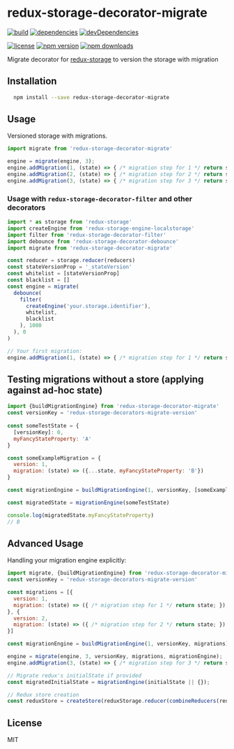 # redux-storage-decorator-migrate

[![build](https://travis-ci.org/mathieudutour/redux-storage-decorator-migrate.svg)](https://travis-ci.org/mathieudutour/redux-storage-decorator-migrate)
[![dependencies](https://david-dm.org/mathieudutour/redux-storage-decorator-migrate.svg)](https://david-dm.org/mathieudutour/redux-storage-decorator-migrate)
[![devDependencies](https://david-dm.org/mathieudutour/redux-storage-decorator-migrate/dev-status.svg)](https://david-dm.org/mathieudutour/redux-storage-decorator-migrate#info=devDependencies)

[![license](https://img.shields.io/npm/l/redux-storage-decorator-migrate.svg?style=flat-square)](https://www.npmjs.com/package/redux-storage-decorator-migrate)
[![npm version](https://img.shields.io/npm/v/redux-storage-decorator-migrate.svg?style=flat-square)](https://www.npmjs.com/package/redux-storage-decorator-migrate)
[![npm downloads](https://img.shields.io/npm/dm/redux-storage-decorator-migrate.svg?style=flat-square)](https://www.npmjs.com/package/redux-storage-decorator-migrate)

Migrate decorator for [redux-storage][] to version the storage with migration

## Installation

```bash
  npm install --save redux-storage-decorator-migrate
```

## Usage

Versioned storage with migrations.

```js
import migrate from 'redux-storage-decorator-migrate'

engine = migrate(engine, 3);
engine.addMigration(1, (state) => { /* migration step for 1 */ return state; });
engine.addMigration(2, (state) => { /* migration step for 2 */ return state; });
engine.addMigration(3, (state) => { /* migration step for 3 */ return state; });
```

### Usage with `redux-storage-decorator-filter` and other decorators

```js
import * as storage from 'redux-storage'
import createEngine from 'redux-storage-engine-localstorage'
import filter from 'redux-storage-decorator-filter'
import debounce from 'redux-storage-decorator-debounce'
import migrate from 'redux-storage-decorator-migrate'

const reducer = storage.reducer(reducers)
const stateVersionProp = '_stateVersion'
const whitelist = [stateVersionProp]
const blacklist = []
const engine = migrate(
  debounce(
    filter(
      createEngine('your.storage.identifier'),
      whitelist,
      blacklist
    ), 1000
  ), 0
)

// Your first migration:
engine.addMigration(1, (state) => { /* migration step for 1 */ return state; });
```

## Testing migrations without a store (applying against ad-hoc state)

```js
import {buildMigrationEngine} from 'redux-storage-decorator-migrate'
const versionKey = 'redux-storage-decorators-migrate-version'
 
const someTestState = {
  [versionKey]: 0,
  myFancyStateProperty: 'A'
}

const someExampleMigration = {
  version: 1,
  migration: (state) => ({...state, myFancyStateProperty: 'B'})
}

const migrationEngine = buildMigrationEngine(1, versionKey, [someExampleMigration])

const migratedState = migrationEngine(someTestState)

console.log(migratedState.myFancyStateProperty)
// B
```

## Advanced Usage

Handling your migration engine explicitly:

```js
import migrate, {buildMigrationEngine} from 'redux-storage-decorator-migrate'
const versionKey = 'redux-storage-decorators-migrate-version'

const migrations = [{
  version: 1,
  migration: (state) => ({ /* migration step for 1 */ return state; })
}, {
  version: 2,
  migration: (state) => ({ /* migration step for 2 */ return state; })
}]

const migrationEngine = buildMigrationEngine(1, versionKey, migrations)

engine = migrate(engine, 3, versionKey, migrations, migrationEngine);
engine.addMigration(3, (state) => { /* migration step for 3 */ return state; }); // still possible

// Migrate redux's initialState if provided
const migratedInitialState = migrationEngine(initialState || {});

// Redux store creation
const reduxStore = createStore(reduxStorage.reducer(combineReducers(reducers)), migratedInitialState, compose(...enhancers));
```

## License

  MIT

  [redux-storage]: https://github.com/michaelcontento/redux-storage
  [redux-storage-decorator-migrate]: https://github.com/mathieudutour/redux-storage-decorator-migrate

